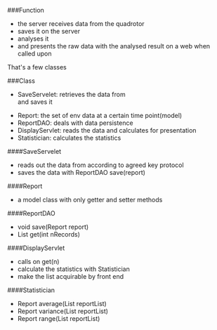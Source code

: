 ###Function
* the server receives data from the quadrotor 
* saves it on the server
* analyses it
* and presents the raw data with the analysed result on a web when called upon

That's a few classes

###Class
* SaveServelet: retrieves the data from <form> and saves it
* Report: the set of env data at a certain time point(model)
* ReportDAO: deals with data persistence
* DisplayServlet: reads the data and calculates for presentation
* Statistician: calculates the statistics


####SaveServelet
* reads out the data from <form> according to agreed key protocol
* saves the data with ReportDAO save(report)

####Report
* a model class with only getter and setter methods

####ReportDAO
* void save(Report report)
* List<Report> get(int nRecords)

####DisplayServlet
* calls on get(n)
* calculate the statistics with Statistician
* make the list acquirable by front end

####Statistician
* Report average(List<Report> reportList)
* Report variance(List<Report> reportList)
* Report range(List<Report> reportList)